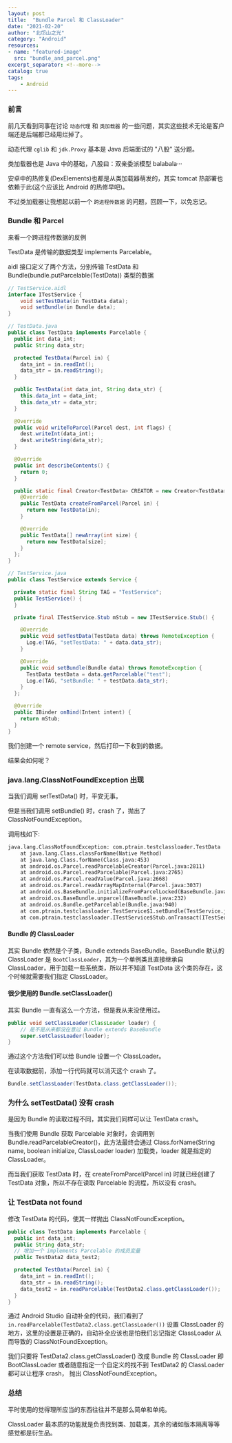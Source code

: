 ```yaml
---
layout: post
title:  "Bundle Parcel 和 ClassLoader"
date: "2021-02-20"
author: "北邙山之光"
category: "Android"
resources:
- name: "featured-image"
  src: "bundle_and_parcel.png"
excerpt_separator: <!--more-->
catalog: true  
tags: 
    - Android
---
```


### 前言

前几天看到同事在讨论 `动态代理` 和 `类加载器` 的一些问题，其实这些技术无论是客户端还是后端都已经用烂掉了。

动态代理 `cglib` 和 `jdk.Proxy` 基本是 Java 后端面试的 "八股" 送分题。

类加载器也是 Java 中的基础，八股曰：双亲委派模型 balabala···

安卓中的热修复(DexElements)也都是从类加载器萌发的，其实 tomcat 热部署也依赖于此(这个应该比 Android 的热修早吧)。

不过类加载器让我想起以前一个 `跨进程传数据` 的问题，回顾一下，以免忘记。

### Bundle 和 Parcel

来看一个跨进程传数据的反例

TestData 是传输的数据类型 implements Parcelable。

aidl 接口定义了两个方法，分别传输 TestData 和 Bundle(bundle.putParcelable(TestData)) 类型的数据

```java
// TestService.aidl
interface ITestService {
    void setTestData(in TestData data);
    void setBundle(in Bundle data);
}

// TestData.java
public class TestData implements Parcelable {
  public int data_int;
  public String data_str;

  protected TestData(Parcel in) {
    data_int = in.readInt();
    data_str = in.readString();
  }

  public TestData(int data_int, String data_str) {
    this.data_int = data_int;
    this.data_str = data_str;
  }

  @Override
  public void writeToParcel(Parcel dest, int flags) {
    dest.writeInt(data_int);
    dest.writeString(data_str);
  }

  @Override
  public int describeContents() {
    return 0;
  }

  public static final Creator<TestData> CREATOR = new Creator<TestData>() {
    @Override
    public TestData createFromParcel(Parcel in) {
      return new TestData(in);
    }

    @Override
    public TestData[] newArray(int size) {
      return new TestData[size];
    }
  };
}

// TestService.java
public class TestService extends Service {

  private static final String TAG = "TestService";
  public TestService() {
  }

  private final ITestService.Stub mStub = new ITestService.Stub() {

    @Override
    public void setTestData(TestData data) throws RemoteException {
      Log.e(TAG, "setTestData: " + data.data_str);
    }

    @Override
    public void setBundle(Bundle data) throws RemoteException {
      TestData testData = data.getParcelable("test");
      Log.e(TAG, "setBundle: " + testData.data_str);
    }
  };

  @Override
  public IBinder onBind(Intent intent) {
    return mStub;
  }
}
```

我们创建一个 remote service，然后打印一下收到的数据。

结果会如何呢？

### java.lang.ClassNotFoundException 出现

当我们调用 setTestData() 时，平安无事。

但是当我们调用 setBundle() 时，crash 了，抛出了 ClassNotFoundException。

调用栈如下: 

```txt
java.lang.ClassNotFoundException: com.ptrain.testclassloader.TestData
    at java.lang.Class.classForName(Native Method)
    at java.lang.Class.forName(Class.java:453)
    at android.os.Parcel.readParcelableCreator(Parcel.java:2811)
    at android.os.Parcel.readParcelable(Parcel.java:2765)
    at android.os.Parcel.readValue(Parcel.java:2668)
    at android.os.Parcel.readArrayMapInternal(Parcel.java:3037)
    at android.os.BaseBundle.initializeFromParcelLocked(BaseBundle.java:288)
    at android.os.BaseBundle.unparcel(BaseBundle.java:232)
    at android.os.Bundle.getParcelable(Bundle.java:940)
    at com.ptrain.testclassloader.TestService$1.setBundle(TestService.java:30)
    at com.ptrain.testclassloader.ITestService$Stub.onTransact(ITestService.java:103)
```

#### Bundle 的 ClassLoader

其实 Bundle 依然是个子类，Bundle extends BaseBundle。BaseBundle 默认的 ClassLoader 是 `BootClassLoader`，其为一个单例类且直接继承自 ClassLoader，用于加载一些系统类，所以并不知道 TestData 这个类的存在，这个时候就需要我们指定 ClassLoader。

#### 很少使用的 Bundle.setClassLoader()

其实 Bundle 一直有这么一个方法，但是我从来没使用过。

```java
public void setClassLoader(ClassLoader loader) {
    // 是不是从来都没在意过 Bundle extends BaseBundle
    super.setClassLoader(loader);
}
```

通过这个方法我们可以给 Bundle 设置一个 ClassLoader。

在读取数据前，添加一行代码就可以消灭这个 crash 了。

```java
Bundle.setClassLoader(TestData.class.getClassLoader());
```

### 为什么 setTestData() 没有 crash

是因为 Bundle 的读取过程不同，其实我们同样可以让 TestData crash。

当我们使用 Bundle 获取 Parcelable 对象时，会调用到 Bundle.readParcelableCreator()，此方法最终会通过 Class.forName(String name, boolean initialize, ClassLoader loader) 加载类，loader 就是指定的 ClassLoader。

而当我们获取 TestData 时，在 createFromParcel(Parcel in) 时就已经创建了 TestData 对象，所以不存在读取 Parcelable 的流程，所以没有 crash。

### 让 TestData not found

修改 TestData 的代码，使其一样抛出 ClassNotFoundException。

```java
public class TestData implements Parcelable {
  public int data_int;
  public String data_str;
  // 增加一个 implements Parcelable 的成员变量
  public TestData2 data_test2;

  protected TestData(Parcel in) {
    data_int = in.readInt();
    data_str = in.readString();
    data_test2 = in.readParcelable(TestData2.class.getClassLoader());
  }
}
```

通过 Android Studio 自动补全的代码，我们看到了 `in.readParcelable(TestData2.class.getClassLoader())` 设置 ClassLoader 的地方，这里的设置是正确的，自动补全应该也是怕我们忘记指定 ClassLoader 从而导致的 ClassNotFoundException。

我们只要将 TestData2.class.getClassLoader() 改成 Bundle 的 ClassLoader 即 BootClassLoader 或者随意指定一个自定义的找不到 TestData2 的 ClassLoader 都可以让程序 crash， 抛出 ClassNotFoundException。

### 总结

平时使用的觉得理所应当的东西往往并不是那么简单和单纯。

ClassLoader 最本质的功能就是负责找到类、加载类，其余的诸如版本隔离等等感觉都是衍生品。